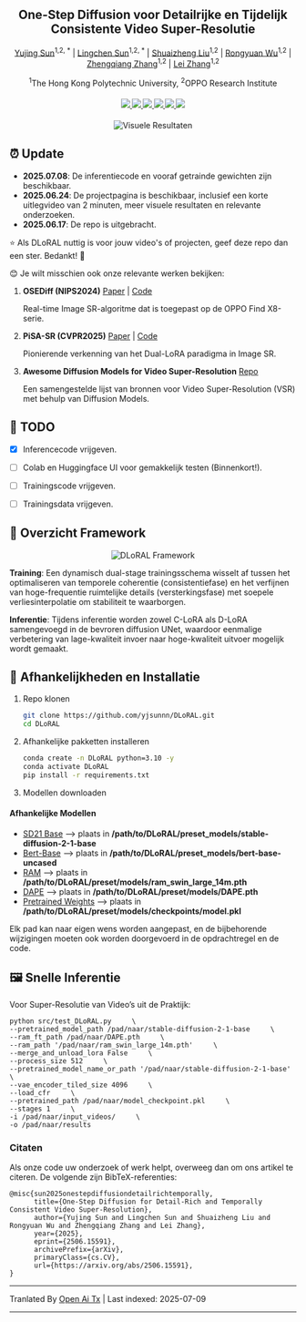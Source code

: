 <div align="center">
<h2>One-Step Diffusion voor Detailrijke en Tijdelijk Consistente Video Super-Resolutie</h2>

[Yujing Sun](https://yjsunnn.github.io/)<sup>1,2, *</sup> | 
[Lingchen Sun](https://scholar.google.com/citations?hl=zh-CN&tzom=-480&user=ZCDjTn8AAAAJ)<sup>1,2, *</sup> | 
[Shuaizheng Liu](https://scholar.google.com/citations?user=wzdCc-QAAAAJ&hl=en)<sup>1,2</sup> | 
[Rongyuan Wu](https://scholar.google.com/citations?user=A-U8zE8AAAAJ&hl=zh-CN)<sup>1,2</sup> | 
[Zhengqiang Zhang](https://scholar.google.com.tw/citations?user=UX26wSMAAAAJ&hl=en)<sup>1,2</sup> | 
[Lei Zhang](https://www4.comp.polyu.edu.hk/~cslzhang)<sup>1,2</sup>

<sup>1</sup>The Hong Kong Polytechnic University, <sup>2</sup>OPPO Research Institute
</div>

<div>
    <h4 align="center">
        <a href="https://yjsunnn.github.io/DLoRAL-project/" target='_blank'>
        <img src="https://img.shields.io/badge/💡-Project%20Page-gold">
        </a>
        <a href="https://arxiv.org/pdf/2506.15591" target='_blank'>
        <img src="https://img.shields.io/badge/arXiv-2312.06640-b31b1b.svg">
        </a>
        <a href="https://www.youtube.com/embed/Jsk8zSE3U-w?si=jz1Isdzxt_NqqDFL&vq=hd1080" target='_blank'>
        <img src="https://img.shields.io/badge/Demo%20Video-%23FF0000.svg?logo=YouTube&logoColor=white">
        </a>
        <a href="https://www.youtube.com/embed/xzZL8X10_KU?si=vOB3chIa7Zo0l54v" target="_blank">
        <img src="https://img.shields.io/badge/2--Min%20Explainer-brightgreen?logo=YouTube&logoColor=white">
        </a>
        </a>
        <a href="https://github.com/yjsunnn/Awesome-video-super-resolution-diffusion" target="_blank">
        <img src="https://img.shields.io/badge/GitHub-Awesome--VSR--Diffusion-181717.svg?logo=github&logoColor=white">
        </a>
<!--         <a href="https://www.youtube.com/embed/Jsk8zSE3U-w?si=jz1Isdzxt_NqqDFL&vq=hd1080" target='_blank'>
        <img src="https://img.shields.io/badge/1--Min%20Algorithm%20Explainer-%23FF0000.svg?logo=YouTube&logoColor=white">
        </a> -->
        <a href="https://github.com/yjsunnn/DLoRAL" target='_blank' style="text-decoration: none;"><img src="https://visitor-badge.laobi.icu/badge?page_id=yjsunnn/DLoRAL"></a>
    </h4>
</div>

<p align="center">

<img src="https://raw.githubusercontent.com/yjsunnn/DLoRAL/main/assets/visual_results.svg" alt="Visuele Resultaten">

</p>

## ⏰ Update

- **2025.07.08**: De inferentiecode en vooraf getrainde gewichten zijn beschikbaar.
- **2025.06.24**: De projectpagina is beschikbaar, inclusief een korte uitlegvideo van 2 minuten, meer visuele resultaten en relevante onderzoeken.
- **2025.06.17**: De repo is uitgebracht.

:star: Als DLoRAL nuttig is voor jouw video's of projecten, geef deze repo dan een ster. Bedankt! :hugs:

😊 Je wilt misschien ook onze relevante werken bekijken:

1. **OSEDiff (NIPS2024)** [Paper](https://arxiv.org/abs/2406.08177) | [Code](https://github.com/cswry/OSEDiff/)  

   Real-time Image SR-algoritme dat is toegepast op de OPPO Find X8-serie.

2. **PiSA-SR (CVPR2025)** [Paper](https://arxiv.org/pdf/2412.03017) | [Code](https://github.com/csslc/PiSA-SR) 

   Pionierende verkenning van het Dual-LoRA paradigma in Image SR.

3. **Awesome Diffusion Models for Video Super-Resolution** [Repo](https://github.com/yjsunnn/Awesome-video-super-resolution-diffusion)

   Een samengestelde lijst van bronnen voor Video Super-Resolution (VSR) met behulp van Diffusion Models.
## 👀 TODO
- [x] Inferencecode vrijgeven.
- [ ] Colab en Huggingface UI voor gemakkelijk testen (Binnenkort!).
- [ ] Trainingscode vrijgeven.
- [ ] Trainingsdata vrijgeven.


## 🌟 Overzicht Framework

<p align="center">

<img src="https://raw.githubusercontent.com/yjsunnn/DLoRAL/main/assets/pipeline.svg" alt="DLoRAL Framework">

</p>

**Training**: Een dynamisch dual-stage trainingsschema wisselt af tussen het optimaliseren van temporele coherentie (consistentiefase) en het verfijnen van hoge-frequentie ruimtelijke details (versterkingsfase) met soepele verliesinterpolatie om stabiliteit te waarborgen.

**Inferentie**: Tijdens inferentie worden zowel C-LoRA als D-LoRA samengevoegd in de bevroren diffusion UNet, waardoor eenmalige verbetering van lage-kwaliteit invoer naar hoge-kwaliteit uitvoer mogelijk wordt gemaakt.
## 🔧 Afhankelijkheden en Installatie

1. Repo klonen
    ```bash
    git clone https://github.com/yjsunnn/DLoRAL.git
    cd DLoRAL
    ```

2. Afhankelijke pakketten installeren
    ```bash
    conda create -n DLoRAL python=3.10 -y
    conda activate DLoRAL
    pip install -r requirements.txt
    ```

3. Modellen downloaden
#### Afhankelijke Modellen
* [SD21 Base](https://huggingface.co/stabilityai/stable-diffusion-2-1-base) --> plaats in **/path/to/DLoRAL/preset_models/stable-diffusion-2-1-base**
* [Bert-Base](https://huggingface.co/google-bert/bert-base-uncased) --> plaats in **/path/to/DLoRAL/preset_models/bert-base-uncased**
* [RAM](https://huggingface.co/spaces/xinyu1205/recognize-anything/blob/main/ram_swin_large_14m.pth) --> plaats in **/path/to/DLoRAL/preset/models/ram_swin_large_14m.pth**
* [DAPE](https://drive.google.com/file/d/1KIV6VewwO2eDC9g4Gcvgm-a0LDI7Lmwm/view?usp=drive_link) --> plaats in **/path/to/DLoRAL/preset/models/DAPE.pth**
* [Pretrained Weights](https://drive.google.com/file/d/1vpcaySpRx_K-tXq2D2EBqFZ-03Foky8G/view?usp=sharing) --> plaats in **/path/to/DLoRAL/preset/models/checkpoints/model.pkl**

Elk pad kan naar eigen wens worden aangepast, en de bijbehorende wijzigingen moeten ook worden doorgevoerd in de opdrachtregel en de code.
## 🖼️ Snelle Inferentie
Voor Super-Resolutie van Video’s uit de Praktijk:

```
python src/test_DLoRAL.py     \
--pretrained_model_path /pad/naar/stable-diffusion-2-1-base     \
--ram_ft_path /pad/naar/DAPE.pth     \
--ram_path '/pad/naar/ram_swin_large_14m.pth'     \
--merge_and_unload_lora False     \
--process_size 512     \
--pretrained_model_name_or_path '/pad/naar/stable-diffusion-2-1-base'     \
--vae_encoder_tiled_size 4096     \
--load_cfr     \
--pretrained_path /pad/naar/model_checkpoint.pkl     \
--stages 1     \
-i /pad/naar/input_videos/     \
-o /pad/naar/results
```

### Citaten
Als onze code uw onderzoek of werk helpt, overweeg dan om ons artikel te citeren.
De volgende zijn BibTeX-referenties:

```
@misc{sun2025onestepdiffusiondetailrichtemporally,
      title={One-Step Diffusion for Detail-Rich and Temporally Consistent Video Super-Resolution}, 
      author={Yujing Sun and Lingchen Sun and Shuaizheng Liu and Rongyuan Wu and Zhengqiang Zhang and Lei Zhang},
      year={2025},
      eprint={2506.15591},
      archivePrefix={arXiv},
      primaryClass={cs.CV},
      url={https://arxiv.org/abs/2506.15591}, 
}
```

---

Tranlated By [Open Ai Tx](https://github.com/OpenAiTx/OpenAiTx) | Last indexed: 2025-07-09

---